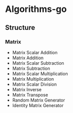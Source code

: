 # Algorithms-go

## Structure

### Matrix
  - Matrix Scalar Addition
  - Matrix Addition
  - Matrix Scalar Subtraction
  - Matrix Subtraction
  - Matrix Scalar Multiplication
  - Matrix Multiplication
  - Matrix Scalar Division
  - Matrix Inverse
  - Matrix Transpose
  - Random Matrix Generator
  - Identity Matrix Generator  
